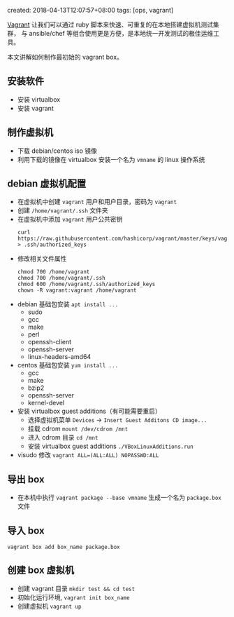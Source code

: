 created: 2018-04-13T12:07:57+08:00
tags: [ops, vagrant]


[Vagrant][] 让我们可以通过 ruby 脚本来快速、可重复的在本地搭建虚拟机测试集群，
与 ansible/chef 等组合使用更是方便，是本地统一开发测试的极佳运维工具。

[Vagrant]: https://www.vagrantup.com/

本文讲解如何制作最初始的 vagrant box。


## 安装软件

* 安装 virtualbox
* 安装 vagrant


## 制作虚拟机

* 下载 debian/centos iso 镜像
* 利用下载的镜像在 virtualbox 安装一个名为 `vmname` 的 linux 操作系统


## debian 虚拟机配置

* 在虚拟机中创建 `vagrant` 用户和用户目录，密码为 `vagrant`
* 创建 `/home/vagrant/.ssh` 文件夹
* 在虚拟机中添加 `vagrant` 用户公共密钥
    ```
    curl https://raw.githubusercontent.com/hashicorp/vagrant/master/keys/vagrant.pub > .ssh/authorized_keys
    ```
* 修改相关文件属性
    ```
    chmod 700 /home/vagrant
    chmod 700 /home/vagrant/.ssh
    chmod 600 /home/vagrant/.ssh/authorized_keys
    chown -R vagrant:vagrant /home/vagrant
    ```
* debian 基础包安装 `apt install ...`
    - sudo
    - gcc
    - make
    - perl
    - openssh-client
    - openssh-server
    - linux-headers-amd64
* centos 基础包安装 `yum install ...`
    - gcc
    - make
    - bzip2
    - openssh-server
    - kernel-devel
* 安装 virtualbox guest additions（有可能需要重启）
    - 选择虚拟机菜单 `Devices` -> `Insert Guest Additons CD image...`
    - 挂载 cdrom `mount /dev/cdrom /mnt`
    - 进入 cdrom 目录 `cd /mnt`
    - 安装 virtualbox guest additions `./VBoxLinuxAdditions.run`
* visudo 修改 `vagrant ALL=(ALL:ALL) NOPASSWD:ALL`


## 导出 box

* 在本机中执行 `vagrant package --base vmname` 生成一个名为 `package.box` 文件


## 导入 box

`vagrant box add box_name package.box`


## 创建 box 虚拟机

* 创建 vagrant 目录 `mkdir test && cd test`
* 初始化运行环境, `vagrant init box_name`
* 创建虚拟机 `vagrant up`
